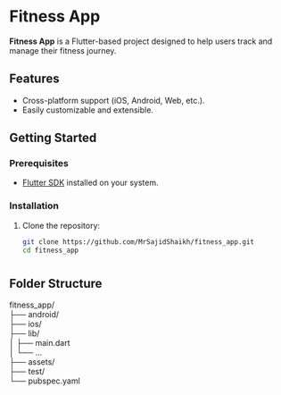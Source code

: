 # Fitness App  

**Fitness App** is a Flutter-based project designed to help users track and manage their fitness journey.  

## Features  
- Cross-platform support (iOS, Android, Web, etc.).  
- Easily customizable and extensible.  

## Getting Started  

### Prerequisites  
- [Flutter SDK](https://flutter.dev/docs/get-started/install) installed on your system.  

### Installation  
1. Clone the repository:  
   ```bash  
   git clone https://github.com/MrSajidShaikh/fitness_app.git  
   cd fitness_app

#

## Folder Structure

   fitness_app/  
├── android/  
├── ios/  
├── lib/  
│   ├── main.dart  
│   └── ...  
├── assets/  
├── test/  
└── pubspec.yaml  



